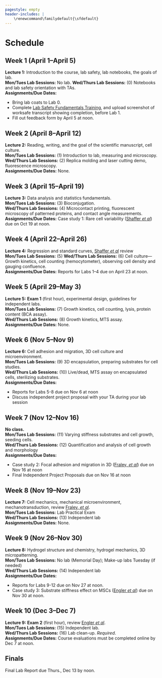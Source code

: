 ```yaml
---
pagestyle: empty
header-includes: |
    \renewcommand\familydefault{\sfdefault}
---
```


# Schedule

## Week 1 (April 1–April 5)

**Lecture 1:** Introduction to the course, lab safety, lab notebooks, the goals of lab.  
**Mon/Tues Lab Sessions:** No lab.
**Wed/Thurs Lab Sessions:** (0) Notebooks and lab safety orientation with TAs.  
**Assignments/Due Dates:**

- Bring lab coats to Lab 0.
- Complete [Lab Safety Fundamentals Training](https://worksafe.ucla.edu/), and upload screenshot of worksafe transcript showing completion, before Lab 1.
- Fill out feedback form by April 5 at noon.

## Week 2 (April 8–April 12)

**Lecture 2:** Reading, writing, and the goal of the scientific manuscript, cell culture.  
**Mon/Tues Lab Sessions:** (1) Introduction to lab, measuring and microscopy.  
**Wed/Thurs Lab Sessions:** (2) Replica molding and laser cutting demo, fluorescence microscopy.  
**Assignments/Due Dates:** None.

## Week 3 (April 15–April 19)

**Lecture 3:** Data analysis and statistics fundamentals.  
**Mon/Tues Lab Sessions:** (3) Bioconjugation.  
**Wed/Thurs Lab Sessions:** (4) Microcontact printing, fluorescent microscopy of patterned proteins, and contact angle measurements.  
**Assignments/Due Dates:** Case study 1: Rare cell variability ([Shaffer *et al*](https://www.nature.com/articles/nature22794)) due on Oct 19 at noon.

## Week 4 (April 22–April 26)

**Lecture 4:** Regression and standard curves, [Shaffer *et al*](https://www.nature.com/articles/nature22794) review  
**Mon/Tues Lab Sessions:** (5) 
**Wed/Thurs Lab Sessions:** (6) Cell culture—Growth kinetics, cell counting (hemocytometer), observing cell density and gauging confluence.  
**Assignments/Due Dates:** Reports for Labs 1–4 due on April 23 at noon.

## Week 5 (April 29–May 3)

**Lecture 5:** **Exam 1** (first hour), experimental design, guidelines for independent labs.  
**Mon/Tues Lab Sessions:** (7) Growth kinetics, cell counting, lysis, protein content (BCA assay).  
**Wed/Thurs Lab Sessions:** (8) Growth kinetics, MTS assay.  
**Assignments/Due Dates:** None.

## Week 6 (Nov 5–Nov 9)

**Lecture 6:** Cell adhesion and migration, 3D cell culture and microenvironment.  
**Mon/Tues Lab Sessions:** (9) 3D encapsulation, preparing substrates for cell studies.  
**Wed/Thurs Lab Sessions:** (10) Live/dead, MTS assay on encapsulated cells, sterilizing substrates.  
**Assignments/Due Dates:**

- Reports for Labs 5-8 due on Nov 6 at noon
- Discuss independent project proposal with your TA during your lab session

## Week 7 (Nov 12–Nov 16)

**No class.**  
**Mon/Tues Lab Sessions:** (11) Varying stiffness substrates and cell growth, seeding cells.  
**Wed/Thurs Lab Sessions:** (12) Quantification and analysis of cell growth and morphology  
**Assignments/Due Dates:**

- Case study 2: Focal adhesion and migration in 3D ([Fraley, *et al*](https://dx.doi.org/10.1038%2Fncb2062)) due on Nov 16 at noon
- Final Independent Project Proposals due on Nov 16 at noon

## Week 8 (Nov 19–Nov 23)

**Lecture 7:** Cell mechanics, mechanical microenvironment, mechanotransduction, review [Fraley, *et al*](https://dx.doi.org/10.1038%2Fncb2062).  
**Mon/Tues Lab Sessions:** Lab Practical Exam  
**Wed/Thurs Lab Sessions:** (13) Independent lab  
**Assignments/Due Dates:** None.

## Week 9 (Nov 26–Nov 30)

**Lecture 8:** Hydrogel structure and chemistry, hydrogel mechanics, 3D micropatterning.  
**Mon/Tues Lab Sessions:** No lab (Memorial Day); Make-up labs Tuesday (if needed)  
**Wed/Thurs Lab Sessions:** (14) Independent lab  
**Assignments/Due Dates:**

- Reports for Labs 9-12 due on Nov 27 at noon.
- Case study 3: Substrate stiffness effect on MSCs ([Engler *et al*](https://doi.org/10.1016/j.cell.2006.06.044)) due on Nov 30 at noon.

## Week 10 (Dec 3–Dec 7)

**Lecture 9:** **Exam 2** (first hour), review [Engler *et al*](https://doi.org/10.1016/j.cell.2006.06.044).  
**Mon/Tues Lab Sessions:** (15) Independent lab.  
**Wed/Thurs Lab Sessions:** (16) Lab clean-up. *Required*.  
**Assignments/Due Dates:** Course evaluations must be completed online by Dec 7 at noon.

## Finals

Final Lab Report due Thurs., Dec 13 by noon.
